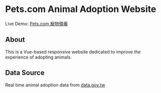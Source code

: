 # Pets.com Animal Adoption Website
 Live Demo: [Pets.com 寵物領養](https://pets.netlify.com/)


## About 
 This is a Vue-based responsive website dedicated to improve the experience of adopting animals. 

## Data Source
 Real time animal adoption data from [data.gov.tw](https://data.gov.tw/dataset/85903)
